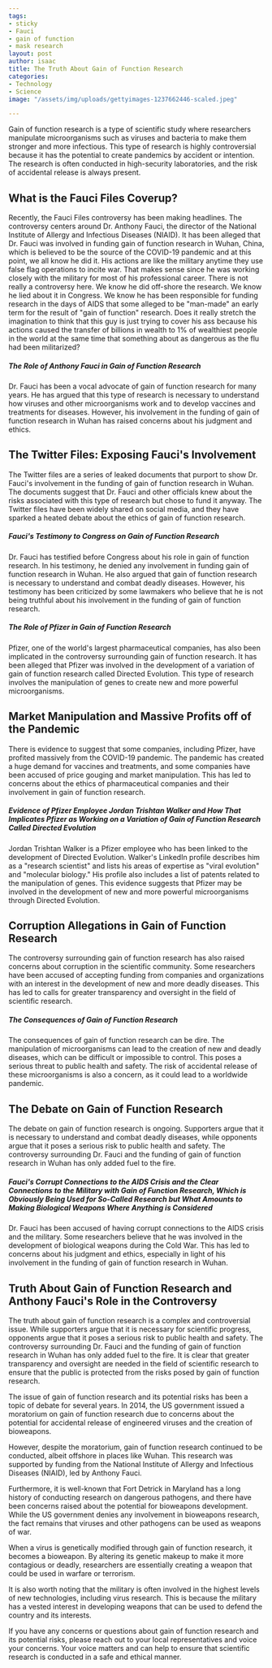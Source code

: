 ```yaml
---
tags:
- sticky
- Fauci
- gain of function
- mask research
layout: post
author: isaac
title: The Truth About Gain of Function Research
categories:
- Technology
- Science
image: "/assets/img/uploads/gettyimages-1237662446-scaled.jpeg"

---
```

Gain of function research is a type of scientific study where researchers manipulate microorganisms such as viruses and bacteria to make them stronger and more infectious. This type of research is highly controversial because it has the potential to create pandemics by accident or intention. The research is often conducted in high-security laboratories, and the risk of accidental release is always present.

## What is the Fauci Files Coverup?

Recently, the Fauci Files controversy has been making headlines. The controversy centers around Dr. Anthony Fauci, the director of the National Institute of Allergy and Infectious Diseases (NIAID). It has been alleged that Dr. Fauci was involved in funding gain of function research in Wuhan, China, which is believed to be the source of the COVID-19 pandemic and at this point, we all know he did it. His actions are like the military anytime they use false flag operations to incite war. That makes sense since he was working closely with the military for most of his professional career. There is not really a controversy here. We know he did off-shore the research. We know he lied about it in Congress. We know he has been responsible for funding research in the days of AIDS that some alleged to be "man-made" an early term for the result of "gain of function" research. Does it really stretch the imagination to think that this guy is just trying to cover his ass because his actions caused the transfer of billions in wealth to 1% of wealthiest people in the world at the same time that something about as dangerous as the flu had been militarized?

##### The Role of Anthony Fauci in Gain of Function Research

Dr. Fauci has been a vocal advocate of gain of function research for many years. He has argued that this type of research is necessary to understand how viruses and other microorganisms work and to develop vaccines and treatments for diseases. However, his involvement in the funding of gain of function research in Wuhan has raised concerns about his judgment and ethics.

## The Twitter Files: Exposing Fauci's Involvement

The Twitter files are a series of leaked documents that purport to show Dr. Fauci's involvement in the funding of gain of function research in Wuhan. The documents suggest that Dr. Fauci and other officials knew about the risks associated with this type of research but chose to fund it anyway. The Twitter files have been widely shared on social media, and they have sparked a heated debate about the ethics of gain of function research.

##### Fauci's Testimony to Congress on Gain of Function Research

Dr. Fauci has testified before Congress about his role in gain of function research. In his testimony, he denied any involvement in funding gain of function research in Wuhan. He also argued that gain of function research is necessary to understand and combat deadly diseases. However, his testimony has been criticized by some lawmakers who believe that he is not being truthful about his involvement in the funding of gain of function research.

##### The Role of Pfizer in Gain of Function Research

Pfizer, one of the world's largest pharmaceutical companies, has also been implicated in the controversy surrounding gain of function research. It has been alleged that Pfizer was involved in the development of a variation of gain of function research called Directed Evolution. This type of research involves the manipulation of genes to create new and more powerful microorganisms.

## Market Manipulation and Massive Profits off of the Pandemic

There is evidence to suggest that some companies, including Pfizer, have profited massively from the COVID-19 pandemic. The pandemic has created a huge demand for vaccines and treatments, and some companies have been accused of price gouging and market manipulation. This has led to concerns about the ethics of pharmaceutical companies and their involvement in gain of function research.

##### Evidence of Pfizer Employee Jordan Trishtan Walker and How That Implicates Pfizer as Working on a Variation of Gain of Function Research Called Directed Evolution

Jordan Trishtan Walker is a Pfizer employee who has been linked to the development of Directed Evolution. Walker's LinkedIn profile describes him as a "research scientist" and lists his areas of expertise as "viral evolution" and "molecular biology." His profile also includes a list of patents related to the manipulation of genes. This evidence suggests that Pfizer may be involved in the development of new and more powerful microorganisms through Directed Evolution.

## Corruption Allegations in Gain of Function Research

The controversy surrounding gain of function research has also raised concerns about corruption in the scientific community. Some researchers have been accused of accepting funding from companies and organizations with an interest in the development of new and more deadly diseases. This has led to calls for greater transparency and oversight in the field of scientific research.

##### The Consequences of Gain of Function Research

The consequences of gain of function research can be dire. The manipulation of microorganisms can lead to the creation of new and deadly diseases, which can be difficult or impossible to control. This poses a serious threat to public health and safety. The risk of accidental release of these microorganisms is also a concern, as it could lead to a worldwide pandemic.

## The Debate on Gain of Function Research

The debate on gain of function research is ongoing. Supporters argue that it is necessary to understand and combat deadly diseases, while opponents argue that it poses a serious risk to public health and safety. The controversy surrounding Dr. Fauci and the funding of gain of function research in Wuhan has only added fuel to the fire.

##### Fauci's Corrupt Connections to the AIDS Crisis and the Clear Connections to the Military with Gain of Function Research, Which is Obviously Being Used for So-Called Research but What Amounts to Making Biological Weapons Where Anything is Considered

Dr. Fauci has been accused of having corrupt connections to the AIDS crisis and the military. Some researchers believe that he was involved in the development of biological weapons during the Cold War. This has led to concerns about his judgment and ethics, especially in light of his involvement in the funding of gain of function research in Wuhan.

## Truth About Gain of Function Research and Anthony Fauci's Role in the Controversy

The truth about gain of function research is a complex and controversial issue. While supporters argue that it is necessary for scientific progress, opponents argue that it poses a serious risk to public health and safety. The controversy surrounding Dr. Fauci and the funding of gain of function research in Wuhan has only added fuel to the fire. It is clear that greater transparency and oversight are needed in the field of scientific research to ensure that the public is protected from the risks posed by gain of function research.

The issue of gain of function research and its potential risks has been a topic of debate for several years. In 2014, the US government issued a moratorium on gain of function research due to concerns about the potential for accidental release of engineered viruses and the creation of bioweapons.

However, despite the moratorium, gain of function research continued to be conducted, albeit offshore in places like Wuhan. This research was supported by funding from the National Institute of Allergy and Infectious Diseases (NIAID), led by Anthony Fauci.

Furthermore, it is well-known that Fort Detrick in Maryland has a long history of conducting research on dangerous pathogens, and there have been concerns raised about the potential for bioweapons development. While the US government denies any involvement in bioweapons research, the fact remains that viruses and other pathogens can be used as weapons of war.

When a virus is genetically modified through gain of function research, it becomes a bioweapon. By altering its genetic makeup to make it more contagious or deadly, researchers are essentially creating a weapon that could be used in warfare or terrorism.

It is also worth noting that the military is often involved in the highest levels of new technologies, including virus research. This is because the military has a vested interest in developing weapons that can be used to defend the country and its interests.

If you have any concerns or questions about gain of function research and its potential risks, please reach out to your local representatives and voice your concerns. Your voice matters and can help to ensure that scientific research is conducted in a safe and ethical manner.